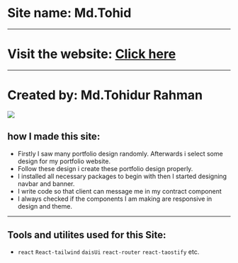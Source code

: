 # Site name: Md.Tohid

---

# Visit the website: <a href="https://portfolio-9c589.web.app/">Click here</a>

---

# Created by: Md.Tohidur Rahman

![](https://i.ibb.co/j6TGrv9/Screenshot-2023-05-29-154048.png)


## how I made this site:

- Firstly I saw many portfolio design randomly. Afterwards i select some design for my portfolio website.
- Follow these design i create these portfolio design properly.
- I installed all necessary packages to begin with then I started designing navbar and banner.
- I write code so that client can message me in my contract component
- I always checked if the components I am making are responsive in design and theme.

---

## Tools and utilites used for this Site:

- `react` `React-tailwind` `daisUi` `react-router` `react-taostify` etc.
